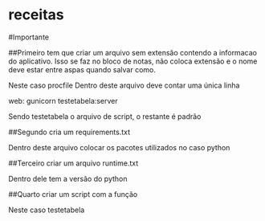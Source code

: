 # receitas

#Importante

##Primeiro tem que criar um arquivo sem extensão contendo a informacao do aplicativo. Isso se faz no bloco de notas, não coloca extensão e o nome deve estar entre aspas quando salvar como.

Neste caso procfile
Dentro deste arquivo deve contar uma única linha

web: gunicorn testetabela:server

Sendo testetabela o arquivo de script, o restante é padrão


##Segundo cria um requirements.txt

Dentro deste arquivo colocar os pacotes utilizados no caso python


##Terceiro criar um arquivo runtime.txt

Dentro dele tem a versão do python


##Quarto criar um script com a função

Neste caso testetabela
